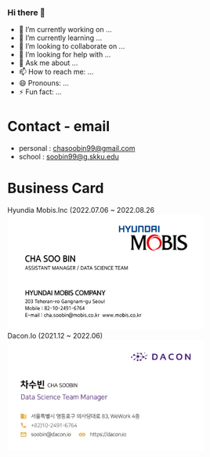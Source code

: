 ### Hi there 👋
- 🔭 I’m currently working on ...
- 🌱 I’m currently learning ...
- 👯 I’m looking to collaborate on ...
- 🤔 I’m looking for help with ...
- 💬 Ask me about ...
- 📫 How to reach me: ...
- 😄 Pronouns: ...
- ⚡ Fun fact: ...

# Contact - email
- personal : chasoobin99@gmail.com <br> 
- school : soobin99@g.skku.edu <br>

# Business Card 
Hyundia Mobis.Inc (2022.07.06 ~ 2022.08.26<br>
<img src="pic/Mobis.jpg" alt="drawing" width="400"> <br>
Dacon.Io (2021.12 ~ 2022.06) <br>
<img src="pic/Dacon.jpg" alt="drawing" width="400"> <br>

